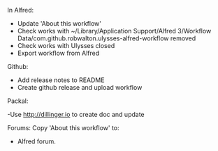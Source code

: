 In Alfred:

- Update 'About this workflow'
- Check works with ~/Library/Application Support/Alfred 3/Workflow Data/com.github.robwalton.ulysses-alfred-workflow removed
- Check works with Ulysses closed
- Export workflow from Alfred

Github:

- Add release notes to README
- Create github release and upload workflow

Packal:

-Use http://dillinger.io to create doc and update

Forums: Copy 'About this workflow' to:

- Alfred forum.
